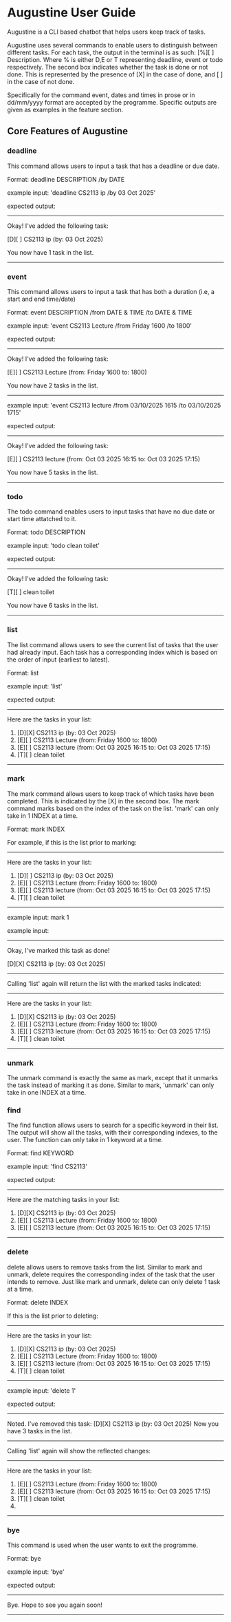 # Augustine User Guide

Augustine is a CLI based chatbot that helps
users keep track of tasks. 

Augustine uses several commands to enable users to distinguish between different tasks. For each task, the output in the terminal is as such: [%][ ] Description. Where % is either D,E or T representing deadline, event or todo respectively. The second box indicates whether the task is done or not done. This is represented by the presence of [X] in the case of done, and [ ] in the case of not done.

Specifically for the command event, dates and times in prose or in dd/mm/yyyy format are accepted by the programme. Specific outputs are given as examples in the feature section.

## Core Features of Augustine

### deadline
This command allows users to input a task that has a deadline or due date.

Format: deadline DESCRIPTION /by DATE 

example input: 'deadline CS2113 ip /by 03 Oct 2025' 

expected output:

____________________________________________________________

Okay! I've added the following task:

[D][ ] CS2113 ip (by: 03 Oct 2025)

You now have 1 task in the list.

____________________________________________________________

### event
This command allows users to input a task that has both a duration (i.e, a start and end time/date)

Format: event DESCRIPTION /from DATE & TIME /to DATE & TIME

example input: 'event CS2113 Lecture /from Friday 1600 /to 1800'

expected output:

____________________________________________________________

Okay! I've added the following task:

[E][ ] CS2113 Lecture (from: Friday 1600 to: 1800)

You now have 2 tasks in the list.

____________________________________________________________

example input: 'event CS2113 lecture /from 03/10/2025 1615 /to 03/10/2025 1715'

expected output: 

____________________________________________________________

Okay! I've added the following task:

[E][ ] CS2113 lecture (from: Oct 03 2025 16:15 to: Oct 03 2025 17:15)

You now have 5 tasks in the list.

____________________________________________________________


### todo
The todo command enables users to input tasks that have no due date or start time attatched to it. 

Format: todo DESCRIPTION

example input: 'todo clean toilet'

expected output: 

____________________________________________________________

Okay! I've added the following task:

[T][ ] clean toilet

You now have 6 tasks in the list.

____________________________________________________________


### list

The list command allows users to see the current list of tasks that the user had already input. Each task has a corresponding index which is based on the order of input (earliest to latest).

Format: list

example input: 'list'

expected output: 

____________________________________________________________

Here are the tasks in your list:
1. [D][X] CS2113 ip (by: 03 Oct 2025)
2. [E][ ] CS2113 Lecture (from: Friday 1600 to: 1800)
3. [E][ ] CS2113 lecture (from: Oct 03 2025 16:15 to: Oct 03 2025 17:15)
4. [T][ ] clean toilet

____________________________________________________________

### mark
The mark command allows users to keep track of which tasks have been completed. This is indicated by the [X] in the second box. The mark command marks based on the index of the task on the list. 
'mark' can only take in 1 INDEX at a time.

Format: mark INDEX

For example, if this is the list prior to marking:

____________________________________________________________

Here are the tasks in your list:
1. [D][ ] CS2113 ip (by: 03 Oct 2025)
2. [E][ ] CS2113 Lecture (from: Friday 1600 to: 1800)
3. [E][ ] CS2113 lecture (from: Oct 03 2025 16:15 to: Oct 03 2025 17:15)
4. [T][ ] clean toilet

____________________________________________________________


example input: mark 1

example input: 

____________________________________________________________

Okay, I've marked this task as done!

[D][X] CS2113 ip (by: 03 Oct 2025)

____________________________________________________________


Calling 'list' again will return the list with the marked tasks indicated:

____________________________________________________________

Here are the tasks in your list:
1. [D][X] CS2113 ip (by: 03 Oct 2025)
2. [E][ ] CS2113 Lecture (from: Friday 1600 to: 1800)
3. [E][ ] CS2113 lecture (from: Oct 03 2025 16:15 to: Oct 03 2025 17:15)
4. [T][ ] clean toilet

____________________________________________________________

### unmark
The unmark command is exactly the same as mark, except that it unmarks the task instead of marking it as done. Similar to mark,
'unmark' can only take in one INDEX at a time.

### find

The find function allows users to search for a specific keyword in their list. The output will show all the tasks, with their corresponding indexes, to the user. The function can only take in 1 keyword at a time.

Format: find KEYWORD

example input: 'find CS2113'

expected output:

____________________________________________________________

Here are the matching tasks in your list:
1. [D][X] CS2113 ip (by: 03 Oct 2025)
2. [E][ ] CS2113 Lecture (from: Friday 1600 to: 1800)
3. [E][ ] CS2113 lecture (from: Oct 03 2025 16:15 to: Oct 03 2025 17:15)

____________________________________________________________

### delete

delete allows users to remove tasks from the list. Similar to mark and unmark, delete requires the corresponding index of the task that the user intends to remove. Just like mark and unmark, delete can only delete 1 task at a time.

Format: delete INDEX


If this is the list prior to deleting: 

____________________________________________________________

Here are the tasks in your list:
1. [D][X] CS2113 ip (by: 03 Oct 2025)
2. [E][ ] CS2113 Lecture (from: Friday 1600 to: 1800)
3. [E][ ] CS2113 lecture (from: Oct 03 2025 16:15 to: Oct 03 2025 17:15)
4. [T][ ] clean toilet

____________________________________________________________


example input: 'delete 1'

expected output: 

____________________________________________________________

Noted. I've removed this task:
[D][X] CS2113 ip (by: 03 Oct 2025)
Now you have 3 tasks in the list.

____________________________________________________________


Calling 'list' again will show the reflected changes:

____________________________________________________________

Here are the tasks in your list:
1. [E][ ] CS2113 Lecture (from: Friday 1600 to: 1800)
2. [E][ ] CS2113 lecture (from: Oct 03 2025 16:15 to: Oct 03 2025 17:15)
3. [T][ ] clean toilet
4. 
____________________________________________________________


### bye
This command is used when the user wants to exit the programme. 

Format: bye

example input: 'bye'

expected output:

____________________________________________________________

Bye. Hope to see you again soon!

____________________________________________________________

